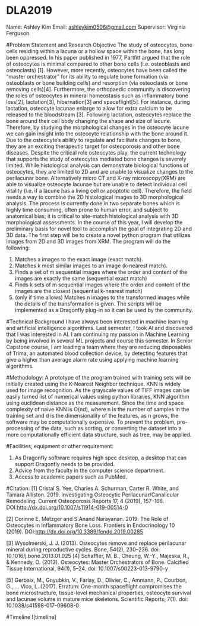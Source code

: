 # DLA2019
Name: Ashley Kim
Email: ashleykim0506@gmail.com
Supervisor: Virginia Ferguson

#Problem Statement and Research Objective
The study of osteocytes, bone cells residing within a lacuna or a hollow space within the bone, has long been oppressed. In his paper published in 1977, Partfitt argued that the role of osteocytes is minimal compared to other bone cells (i.e. osteoblasts and osteoclasts) [1]. 
However, more recently, osteocytes have been called the “master orchestrator” for its ability to regulate bone formation (via osteoblasts or bone building cells) and resorption (via osteoclasts or bone removing cells)[4]. Furthermore, the orthopaedic community is discovering the roles of osteocytes in mineral homeostasis such as inflammatory bone loss[2], lactation[3], hibernation[3] and spaceflight[5]. For instance, during lactation, osteocyte lacunae enlarge to allow for extra calcium to be released to the bloodstream [3]. Following lactation, osteocytes replace the bone around their cell body changing the shape and size of lacune. Therefore, by studying the morphological changes in the osteocyte lacune we can gain insight into the osteocyte relationship with the bone around it. Due to the osteocyte’s ability to regulate and facilitate changes to bone, they are an exciting therapeutic target for osteoporosis and other bone diseases. 
Despite the critical role osteocytes play, the current technology that supports the study of osteocytes mediated bone changes is severely limited. While histological analysis can demonstrate biological functions of osteocytes, they are limited to 2D and are unable to visualize changes to the perilacunar bone. Alternatively micro CT and X-ray microscopy(XRM) are able to visualize osteocyte lacunae but are unable to detect individual cell vitality (i.e. if a lacune has a living cell or apoptotic cell). Therefore, the field needs a way to combine the 2D histological images to 3D morphological analysis. The process is currently done in two separate bones which is highly time consuming, often prone to human error, and subject to anatomical bias; it is critical to site-match histological analysis with 3D morphological assessments. 
In the course of this year, I will develop the preliminary basis for novel tool to accomplish the goal of integrating 2D and 3D data. The first step will be to create a novel python program that utilizes images from 2D and 3D images from XRM. The program will do the following:
1. Matches a images to the exact image (exact match).
2. Matches k most similar images to an image (k-nearest match).
3. Finds a set of m sequential images where the order and content of the images are exactly the same (sequential exact match)
4. Finds k sets of m sequential images where the order and content of the images are the closest (sequential k-nearest match)
5. (only if time allows) Matches n images to the transformed images while the details of the transformation is given. 
The scripts will be implemented as a Dragonfly plug-in so it can be used by the community.


#Technical Background
	I have always been interested in machine learning and artificial intelligence algorithms. Last semester, I took AI and discovered that I was interested in AI. I am continuing my passion in Machine Learning by being involved in several ML projects and course this semester. In Senior Capstone course, I am leading a team where they are reducing disposables of Trima, an automated blood collection device, by detecting features that give a higher than average alarm rate using applying machine learning algorithms.


#Methodology:
	A prototype of the program trained with training sets will be initially created using the K-Nearest Neighbor technique. KNN is widely used for image recognition. As the grayscale values of TIFF images can be easily turned list of numerical values using python libraries, KNN algorithm using euclidean distance as the measurement. Since the time and space complexity of naive KNN is O(nd), where n is the number of samples in the training set and d is the dimensionality of the features, as n grows, the software may be computationally expensive. To prevent the problem, pre-processing of the data, such as sorting, or converting the dataset into a more computationally efficient data structure, such as tree, may be applied. 


#Facilities, equipment or other requirement:
1. As Dragonfly software requires high spec desktop, a desktop that can support Dragonfly needs to be provided.
2. Advice from the faculty in the computer science department.
3. Access to academic papers such as PubMed.


#Citation:
[1] Cristal S. Yee, Charles A. Schurman, Carter R. White, and Tamara Alliston. 2019. Investigating Osteocytic Perilacunar/Canalicular Remodeling. Current Osteoporosis Reports 17, 4 (2019), 157–168. DOI:http://dx.doi.org/10.1007/s11914-019-00514-0

[2] Corinne E. Metzger and S.Anand Narayanan. 2019. The Role of Osteocytes in Inflammatory Bone Loss. Frontiers in Endocrinology 10 (2019). DOI:http://dx.doi.org/10.3389/fendo.2019.00285

[3] Wysolmerski, J. J. (2013). Osteocytes remove and replace perilacunar mineral during reproductive cycles. Bone, 54(2), 230–236. doi: 10.1016/j.bone.2013.01.025
[4] Schaffler, M. B., Cheung, W.-Y., Majeska, R., & Kennedy, O. (2013). Osteocytes: Master Orchestrators of Bone. Calcified Tissue International, 94(1), 5–24. doi: 10.1007/s00223-013-9790-y

[5] Gerbaix, M., Gnyubkin, V., Farlay, D., Olivier, C., Ammann, P., Courbon, G., … Vico, L. (2017). Erratum: One-month spaceflight compromises the bone microstructure, tissue-level mechanical properties, osteocyte survival and lacunae volume in mature mice skeletons. Scientific Reports, 7(1). doi: 10.1038/s41598-017-09608-0


#Timeline
![timeline]
